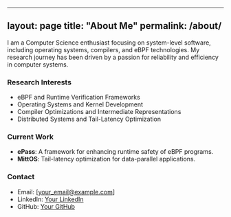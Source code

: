 
---
layout: page
title: "About Me"
permalink: /about/
---

I am a Computer Science enthusiast focusing on system-level software, including operating systems, compilers, and eBPF technologies. My research journey has been driven by a passion for reliability and efficiency in computer systems.

### Research Interests
- eBPF and Runtime Verification Frameworks
- Operating Systems and Kernel Development
- Compiler Optimizations and Intermediate Representations
- Distributed Systems and Tail-Latency Optimization

### Current Work
- **ePass**: A framework for enhancing runtime safety of eBPF programs.
- **MittOS**: Tail-latency optimization for data-parallel applications.

### Contact
- Email: [your_email@example.com]
- LinkedIn: [Your LinkedIn](#)
- GitHub: [Your GitHub](https://github.com/yourusername)
